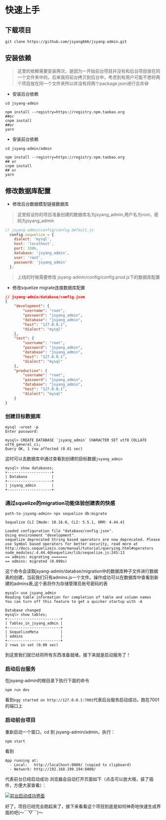 # 快速上手

## 下载项目
```shell
git clone https://github.com/jsyang666/jsyang-admin.git
```

## 安装依赖
> 这里的依赖需要安装两次，是因为一开始前台项目并没有和后台项目放在同一个文件夹中的，后来我将前台拷贝到后台中，考虑到有用户可能不想将两个项目放在同一个文件夹所以并没有将两个package.json进行合并😅
- 安装后台依赖
```shell
cd jsyang-admin

npm install --registry=https://registry.npm.taobao.org
##or
cnpm install
##or
yarn
```
- 安装前台依赖
```shell
cd jsyang-admin/admin

npm install --registry=https://registry.npm.taobao.org
## or
cnpm install
## or
yarn
```

## 修改数据库配置

- 修改后台数据模型链接数据库
>这里假设你的项目准备创建的数据库名为jsyang_admin,用户名为root，密码为jsyang_admin
```js
// jsyang-admin/config/config.default.js
  config.sequelize = {
    dialect: 'mysql',
    host: 'localhost',
    port: 3306,
    database: 'jsyang_admin',
    user: 'root',
    password: 'jsyang_admin'
  };
```
> 上线的时候需要修改 jsyang-admin/config/config.prod.js下的数据库配置

- 修改squelize migrate连接数据库配置
```json
// jsyang-admin/database/config.json
{
    "development": {
        "username": "root",
        "password": "jsyang_admin",
        "database": "jsyang_admin",
        "host": "127.0.0.1",
        "dialect": "mysql"
    },
    "test": {
        "username": "root",
        "password": "jsyang_admin",
        "database": "jsyang_admin",
        "host": "127.0.0.1",
        "dialect": "mysql"
    },
    "production": {
        "username": "root",
        "password": "jsyang_admin",
        "database": "jsyang_admin",
        "host": "127.0.0.1",
        "dialect": "mysql"
    }
}
```
### 创建目标数据库
```shell
mysql -uroot -p                                                    
Enter password:

mysql> CREATE DATABASE `jsyang_admin` CHARACTER SET utf8 COLLATE utf8_general_ci;
Query OK, 1 row affected (0.01 sec)

```
这时可以去数据库中通过查看到创建的目标数据``jsyang_admin``
```shell
mysql> show databases;
+--------------------+
| Database           |
+--------------------+
| jsyang_admin       |
+--------------------+
```
### 通过squelize的migration功能体验创建表的快感
```shell
path-to-jsyang-admin> npx sequelize db:migrate

Sequelize CLI [Node: 10.16.0, CLI: 5.5.1, ORM: 4.44.4]

Loaded configuration file "database/config.json".
Using environment "development".
sequelize deprecated String based operators are now deprecated. Please use Symbol based operators for better security, read more at http://docs.sequelizejs.com/manual/tutorial/querying.html#operators node_modules/.4.44.4@sequelize/lib/sequelize.js:245:13
== admins: migrating =======
== admins: migrated (0.098s)
```

这个命令会读取jsyang-admin/databse/migration中的数据库种子文件进行数据表的创建，当前我们只有admins.js一个文件。操作成功可以在数据库中查看到新建的admins表,这个表将作为存储管理员账号密码的表

```shell
mysql> use jsyang_admin
Reading table information for completion of table and column names
You can turn off this feature to get a quicker startup with -A

Database changed
mysql> show tables;
+------------------------+
| Tables_in_jsyang_admin |
+------------------------+
| SequelizeMeta          |
| admins                 |
+------------------------+
2 rows in set (0.00 sec)
```
到这里我们就已经将所有东西准备就绪，接下来就是启动服务了！

### 启动后台服务
在jsyang-admin的根目录下执行下面的命令
```shell
npm run dev
```
看到``egg started on http://127.0.0.1:7001``代表后台服务启动成功，跑在7001的端口上

### 启动前台项目
重新启动一个窗口，cd 到 jsyang-admin/admin，执行：
```shell
npm start
```
看到
```
App running at:
  - Local:   http://localhost:8000/ (copied to clipboard)
  - Network: http://192.168.199.194:8000/
  ```
  代表前台已经启动成功
  浏览器会自动打开页面如下（点击可以放大哦，装了插件，方便大家查看）：
  
  <a data-fancybox title="前台启动成功界面" href="/showtime.png">![前台启动成功界面](/showtime.png)</a>

  好了，项目已经完全跑起来了，接下来看看这个项目到底是如何神奇地快速生成界面的吧(～￣▽￣)～